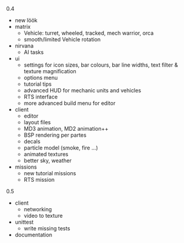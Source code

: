 0.4

- new löök
- matrix
    * Vehicle: turret, wheeled, tracked, mech warrior, orca
    * smooth/limited Vehicle rotation
- nirvana
    * AI tasks
- ui
    * settings for icon sizes, bar colours, bar line widths, text filter & texture magnification
    * options menu
    * tutorial tips
    * advanced HUD for mechanic units and vehicles
    * RTS interface
    * more advanced build menu for editor
- client
    * editor
    * layout files
    * MD3 animation, MD2 animation++
    * BSP rendering per partes
    * decals
    * particle model (smoke, fire ...)
    * animated textures
    * better sky, weather
- missions
    * new tutorial missions
    * RTS mission

0.5

- client
    * networking
    * video to texture
- unittest
    * write missing tests
- documentation

